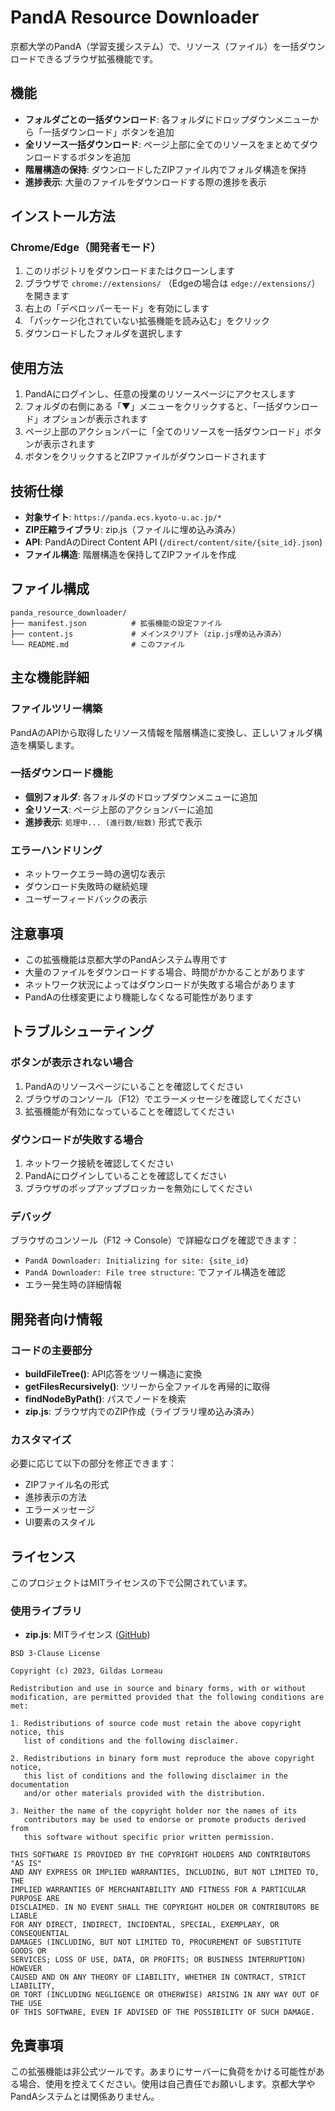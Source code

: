 # PandA Resource Downloader

京都大学のPandA（学習支援システム）で、リソース（ファイル）を一括ダウンロードできるブラウザ拡張機能です。

## 機能

- **フォルダごとの一括ダウンロード**: 各フォルダにドロップダウンメニューから「一括ダウンロード」ボタンを追加
- **全リソース一括ダウンロード**: ページ上部に全てのリソースをまとめてダウンロードするボタンを追加
- **階層構造の保持**: ダウンロードしたZIPファイル内でフォルダ構造を保持
- **進捗表示**: 大量のファイルをダウンロードする際の進捗を表示

## インストール方法

### Chrome/Edge（開発者モード）

1. このリポジトリをダウンロードまたはクローンします
2. ブラウザで `chrome://extensions/` （Edgeの場合は `edge://extensions/`）を開きます
3. 右上の「デベロッパーモード」を有効にします
4. 「パッケージ化されていない拡張機能を読み込む」をクリック
5. ダウンロードしたフォルダを選択します


## 使用方法

1. PandAにログインし、任意の授業のリソースページにアクセスします
2. フォルダの右側にある「▼」メニューをクリックすると、「一括ダウンロード」オプションが表示されます
3. ページ上部のアクションバーに「全てのリソースを一括ダウンロード」ボタンが表示されます
4. ボタンをクリックするとZIPファイルがダウンロードされます

## 技術仕様

- **対象サイト**: `https://panda.ecs.kyoto-u.ac.jp/*`
- **ZIP圧縮ライブラリ**: zip.js（ファイルに埋め込み済み）
- **API**: PandAのDirect Content API (`/direct/content/site/{site_id}.json`)
- **ファイル構造**: 階層構造を保持してZIPファイルを作成

## ファイル構成

```
panda_resource_downloader/
├── manifest.json          # 拡張機能の設定ファイル
├── content.js             # メインスクリプト（zip.js埋め込み済み）
└── README.md              # このファイル
```

## 主な機能詳細

### ファイルツリー構築

PandAのAPIから取得したリソース情報を階層構造に変換し、正しいフォルダ構造を構築します。

### 一括ダウンロード機能

- **個別フォルダ**: 各フォルダのドロップダウンメニューに追加
- **全リソース**: ページ上部のアクションバーに追加
- **進捗表示**: `処理中... (進行数/総数)` 形式で表示

### エラーハンドリング

- ネットワークエラー時の適切な表示
- ダウンロード失敗時の継続処理
- ユーザーフィードバックの表示

## 注意事項

- この拡張機能は京都大学のPandAシステム専用です
- 大量のファイルをダウンロードする場合、時間がかかることがあります
- ネットワーク状況によってはダウンロードが失敗する場合があります
- PandAの仕様変更により機能しなくなる可能性があります

## トラブルシューティング

### ボタンが表示されない場合

1. PandAのリソースページにいることを確認してください
2. ブラウザのコンソール（F12）でエラーメッセージを確認してください
3. 拡張機能が有効になっていることを確認してください

### ダウンロードが失敗する場合

1. ネットワーク接続を確認してください
2. PandAにログインしていることを確認してください
3. ブラウザのポップアップブロッカーを無効にしてください

### デバッグ

ブラウザのコンソール（F12 → Console）で詳細なログを確認できます：
- `PandA Downloader: Initializing for site: {site_id}`
- `PandA Downloader: File tree structure:` でファイル構造を確認
- エラー発生時の詳細情報

## 開発者向け情報

### コードの主要部分

- **buildFileTree()**: API応答をツリー構造に変換
- **getFilesRecursively()**: ツリーから全ファイルを再帰的に取得
- **findNodeByPath()**: パスでノードを検索
- **zip.js**: ブラウザ内でのZIP作成（ライブラリ埋め込み済み）

### カスタマイズ

必要に応じて以下の部分を修正できます：
- ZIPファイル名の形式
- 進捗表示の方法
- エラーメッセージ
- UI要素のスタイル

## ライセンス

このプロジェクトはMITライセンスの下で公開されています。

### 使用ライブラリ

- **zip.js**: MITライセンス ([GitHub](https://github.com/gildas-lormeau/zip.js))

```
BSD 3-Clause License

Copyright (c) 2023, Gildas Lormeau

Redistribution and use in source and binary forms, with or without
modification, are permitted provided that the following conditions are met:

1. Redistributions of source code must retain the above copyright notice, this
   list of conditions and the following disclaimer.

2. Redistributions in binary form must reproduce the above copyright notice,
   this list of conditions and the following disclaimer in the documentation
   and/or other materials provided with the distribution.

3. Neither the name of the copyright holder nor the names of its
   contributors may be used to endorse or promote products derived from
   this software without specific prior written permission.

THIS SOFTWARE IS PROVIDED BY THE COPYRIGHT HOLDERS AND CONTRIBUTORS "AS IS"
AND ANY EXPRESS OR IMPLIED WARRANTIES, INCLUDING, BUT NOT LIMITED TO, THE
IMPLIED WARRANTIES OF MERCHANTABILITY AND FITNESS FOR A PARTICULAR PURPOSE ARE
DISCLAIMED. IN NO EVENT SHALL THE COPYRIGHT HOLDER OR CONTRIBUTORS BE LIABLE
FOR ANY DIRECT, INDIRECT, INCIDENTAL, SPECIAL, EXEMPLARY, OR CONSEQUENTIAL
DAMAGES (INCLUDING, BUT NOT LIMITED TO, PROCUREMENT OF SUBSTITUTE GOODS OR
SERVICES; LOSS OF USE, DATA, OR PROFITS; OR BUSINESS INTERRUPTION) HOWEVER
CAUSED AND ON ANY THEORY OF LIABILITY, WHETHER IN CONTRACT, STRICT LIABILITY,
OR TORT (INCLUDING NEGLIGENCE OR OTHERWISE) ARISING IN ANY WAY OUT OF THE USE
OF THIS SOFTWARE, EVEN IF ADVISED OF THE POSSIBILITY OF SUCH DAMAGE.
```

## 免責事項

この拡張機能は非公式ツールです。あまりにサーバーに負荷をかける可能性がある場合、使用を控えてください。使用は自己責任でお願いします。京都大学やPandAシステムとは関係ありません。
